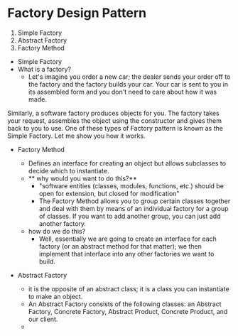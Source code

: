 # Factory Design Pattern
1. Simple Factory
2. Abstract Factory
3. Factory Method


 - Simple Factory
  - What is a factory?
    - Let's imagine you order a new car; the dealer sends your order off to the factory and the factory builds your car. Your car is sent to you in its assembled form and you don't need to care about how it was made.

Similarly, a software factory produces objects for you. The factory takes your request, assembles the object using the constructor and gives them back to you to use. One of these types of Factory pattern is known as the Simple Factory. Let me show you how it works.


 - Factory Method
	- Defines an interface for creating an object but allows subclasses to decide which to instantiate.
	- ** why would you want to do this?**
		- "software entities (classes, modules, functions, etc.) should be open for extension, but closed for modification"
		- The Factory Method allows you to group certain classes together and deal with them by means of an individual factory for a group of classes. If you want to add another group, you can just add another factory.
	- how do we do this? 
		- Well, essentially we are going to create an interface for each factory (or an abstract method for that matter); we then implement that interface into any other factories we want to build.

 - Abstract Factory
	- it is the opposite of an abstract class; it is a class you can instantiate to make an object.
	- An Abstract Factory consists of the following classes: an Abstract Factory, Concrete Factory, Abstract Product, Concrete Product, and our client.
	- 